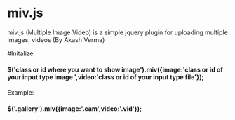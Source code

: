 # miv.js
miv.js (Multiple Image Video) is a simple jquery plugin for uploading multiple images, videos  (By Akash Verma)

#Initalize

 <h4>$('class or id where you want to show image').miv({image:'class or id of your input type image ',video:'class or id of your input type file'});</h4>


  Example: <h4>$('.gallery').miv({image:'.cam',video:'.vid'});</h4>
